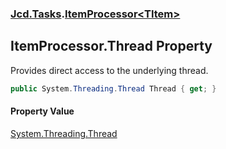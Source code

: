 ### [Jcd.Tasks](Jcd.Tasks.md 'Jcd.Tasks').[ItemProcessor&lt;TItem&gt;](Jcd.Tasks.ItemProcessor_TItem_.md 'Jcd.Tasks.ItemProcessor<TItem>')

## ItemProcessor<TItem>.Thread Property

Provides direct access to the underlying thread.

```csharp
public System.Threading.Thread Thread { get; }
```

#### Property Value
[System.Threading.Thread](https://docs.microsoft.com/en-us/dotnet/api/System.Threading.Thread 'System.Threading.Thread')
